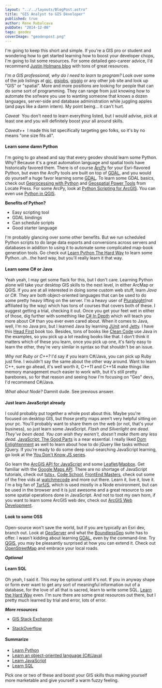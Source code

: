 ```yaml
---
layout: "../../layouts/BlogPost.astro"
title: "GIS Analyst to GIS Developer"
published: true
author: Rene Rubalcava
pubDate: "2014-12-08"
tags: geodev
coverImage: "geodevpost.png"
---
```


I'm going to keep this short and simple. If you're a GIS pro or student and wondering how to get started learning how to boost your developer chops, I'm going to list some resources. For some detailed geo-career advice, I'd recommend [Justin Holmans blog](http://www.justinholman.com/2012/03/29/spatial-career-guide-5-key-skills-for-future-gis-software-developers/) with tons of great resources.

_I'm a GIS professional, why do I need to learn to program?_ Look over some of the job listings at [gjc](http://gjc.org/), [gisjobs](http://www.gisjobs.com/), [gisgig](http://gisgig.com/) or any other job site and look up "GIS" or "spatial". More and more positions are looking for people that can do some sort of programming. They can range from just knowing how to automate the sofware you use to wanting someone that knows a dozen languages, server-side and database administration while juggling apples (and pays like a damn intern). My point being... it can't hurt.

_Caveat_  You don't need to learn everything listed, but I would advise, pick at least one and you will definitely boost your all around skills.

_Caveat++_  I made this list specifically targeting geo folks, so it's by no means "one size fits all".

#### Learn some damn Python

I'm going to go ahead and say that every geodev should learn some Python. Why? Because it's a great automation language and spatial tools have historically favored them. There is of course [ArcPy](http://resources.arcgis.com/en/help/main/10.2/index.html#//000v000000v7000000) for your Esri-flavored Python, but even the ArcPy tools are built on top of [GDAL](https://pypi.python.org/pypi/GDAL/), and you would do yourself a huge favor learning some [GDAL](http://www.gdal.org/). To learn some GDAL basics, check out [Geprocessing with Python](http://www.manning.com/garrard/?a_aid=rrubalcava) and [Geospatial Power Tools](http://locatepress.com/gpt) from Locate Press. For some ArcPy, look at [Python Scripting for ArcGIS](http://smile.amazon.com/Python-Scripting-ArcGIS-Paul-Zandbergen/dp/1589482824/?tag=odoenet-20). You can even use [Python in QGIS](http://docs.qgis.org/testing/en/docs/pyqgis_developer_cookbook/intro.html).

**Benefits of Python?**

- Easy scripting tool
- GDAL bindings
- Can schedule scripts
- Good starter language

I'm probably glancing over some other benefits. But we run scheduled Python scripts to do large data exports and conversions across servers and databases in addition to using it to automate some complicated map-book generation tools. Go check out [Learn Python The Hard Way](http://learnpythonthehardway.org/) to learn some Python..uh...the hard way, but you'll really learn it that way.

#### Learn some C# or Java

Yeah yeah, I may get some flack for this, but I don't care. Learning Python alone will take your desktop GIS skills to the next level, in either ArcMap or QGIS. If you are at all interested in doing some custom web stuff, learn _Java or C#_. They are both object-oriented languages that can be used to do some pretty heavy lifting on the server. I'm a heavy user of [Pluralsight](http://www.pluralsight.com/)(not affiliated by the way) which has tons of courses that covers both of these. I suggest getting a trial, checking it out. Once you get your feet wet in either of those, dig further with something like [C# In Depth](http://www.manning.com/skeet3/) which will teach you more about C# than you ever even cared about. When it comes to Java, well, I'm no Java pro, but I learned Java by learning [JUnit](https://code.google.com/p/t2framework/wiki/JUnitQuickTutorial) and [Jetty](http://devblog.virtage.com/2013/02/hello-world-with-jetty-maven-eclipse-wtp-tutorial/). I have this [Head First](http://smile.amazon.com/Head-First-Java-Kathy-Sierra/dp/0596009208/?tag=odoenet-20) book too. Besides, tons of books like [Clean Code](http://smile.amazon.com/Clean-Code-Handbook-Software-Craftsmanship/dp/0132350882/?tag=odoenet-20) use Java in the examples, so you pick up a lot reading books like that. I don't think it matters which of these you learn, once you pick up one, it's fairly easy to learn the other, they're very similar in syntax so that shouldn't be an issue.

_Why not Ruby or C++?_ I'd say if you learn C#/Java, you can pick up Ruby just fine. I wouldn't say the same about the other way around. Want to learn C++, sure go ahead, it's well worth it, C++11 and C++14 make things like memory management much easier to work with, but it's still pretty barebones, so for that reason and seeing how I'm focusing on "Geo" devs, I'd recommend C#/Java.

_What about Node?_ Damnit dude. See previous answer.

#### Just learn JavaScript already

I could probably put together a whole post about this. Maybe you're focused on desktop GIS, but those pretty maps aren't very helpful sitting on your pc. You'll probably want to share them on the web (or not, that's your business), so just learn some JavaScript. _Flash and Silverlight are dead. They've been dead. You can wish they weren't, doesn't make them any less dead_. [JavaScript: The Good Parts](http://shop.oreilly.com/product/9780596517748.do) is a near essential. I really liked [Dom Enlightenment](http://shop.oreilly.com/product/0636920027690.do) as well to learn about how to do jQuery like tasks without jQuery. If you're ready to do some deep soul-searching JavaScript learning, go look at the [You Don't Know JS series](https://github.com/getify/You-Dont-Know-JS).

Go learn the [ArcGIS API for JavaScript](https://developers.arcgis.com/javascript/) and some [Leaflet](http://leafletjs.com/)/[Mapbox](https://www.mapbox.com/). Get familiar with the [Google Maps API](https://developers.google.com/maps/). There are no shortage of JavaScript tutorials, check out [tuts+](http://tutsplus.com/), [Code School](https://www.codeschool.com/), [FrontEnd Masters](https://frontendmasters.com/), check out some of the free vids at [watchmecode](https://sub.watchmecode.net/) and more out there. Learn it, live it, love it. I'm a big fan of [TurfJS](http://turfjs.org/), which is used mostly in a Node environment, but can be used in the browser and it is just awesome and a great resource to see some spatial operations done in JavaScript. And not to toot my own horn, if you want to learn some ArcGIS web dev, check out [ArcGIS Web Development](http://www.manning.com/rubalcava/?a_aid=rrubalcava).

#### Look to some OSS

Open-source won't save the world, but if you are typically an Esri dev, branch out. Look at [GeoServer](http://geoserver.org/) and what the [BoundlessGeo](http://boundlessgeo.com/) suite has to offer. I wasn't kidding about learning [GDAL](http://opengeoportal.org/software/resources/gdal-and-open-source-geoprocessing-tutorials/), even by the command-line. Try [QGIS](http://www.qgis.org/en/site/), you may be pleasantly surprised at how you can extend it. Check out [OpenStreetMap](http://www.openstreetmap.org/) and embrace your local roads.

**_Optional_**

#### Learn SQL

Oh yeah, I said it. This may be optional until it's not. If you in anyway shape or form ever want to get any sort of meaningful information out of a database, for the love of all that is sacred, learn to write some SQL. [Learn the Hard Way](http://sql.learncodethehardway.org/book/) even. I'm sure there are some great resources out there, but I pretty much learned by trial and error, lots of error.

**_More resources_**

- [GIS Stack Exchange](http://gis.stackexchange.com/)

- [StackOverflow](http://stackoverflow.com/)

#### Summarize

- [Learn Python](http://learnpythonthehardway.org/)
- [Learn an object-oriented language (C#/Java)](http://www.pluralsight.com/)
- [Learn JavaScript](https://frontendmasters.com/)
- [Learn SQL](https://blog.udemy.com/beginners-guide-to-sql/)

Pick one or two of these and boost your GIS skills thus making yourself more marketable and give yourself a warm fuzzy feeling.
